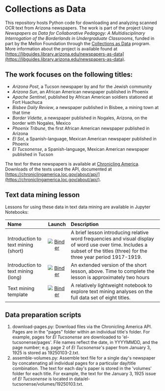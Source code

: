 # Collections as Data

This repository hosts Python code for downloading and analyzing scanned OCR text from Arizona newspapers. The work is part of the project _Using Newspapers as Data for Collaborative Pedagogy: A Multidisciplinary Interrogation of the Borderlands in Undergraduate Classrooms_, funded in part by the Mellon Foundation through the [Collections as Data](https://collectionsasdata.github.io/part2whole/) program. More information about the project is available found at [https://libguides.library.arizona.edu/newspapers-as-data](https://libguides.library.arizona.edu/newspapers-as-data).

## The work focuses on the following titles:
+ _Arizona Post_, a Tucson newspaper by and for the Jewish community
+ _Arizona Sun_, an African American newspaper published in Phoenix
+ _Apache Sentinel_, published by African American soldiers stationed at Fort Huachuca
+ _Bisbee Daily Review_, a newspaper published in Bisbee, a mining town at that time
+ _Border Vidette_, a newspaper published in Nogales, Arizona, on the border with Nogales, Mexico
+ _Phoenix Tribune_, the first African American newspaper published in Arizona
+ _El Sol_, a Spanish-language, Mexican American newspaper published in Phoenix
+ _El Tucsonense_, a Spanish-language, Mexican American newspaper published in Tucson

The text for these newspapers is available at [Chronicling America](https://chroniclingamerica.loc.gov/newspapers/). Downloads of the texts used the API, documented at [https://chroniclingamerica.loc.gov/about/api/](https://chroniclingamerica.loc.gov/about/api/).

## Text data mining lesson
Lessons for using these data in text data mining are available in Jupyter Notebooks:

| Name | Launch | Description |
|:-----|:------:|:------------|
| Introduction to text mining (short) | [![Binder](https://mybinder.org/badge_logo.svg)](https://mybinder.org/v2/gh/jcoliver/dig-coll-borderlands/master?filepath=Text-Mining-Short.ipynb) | A brief lesson introducing relative word frequencies and visual display of word use over time. Includes a subset of the titles (three) for the three year period 1917-1919. |
| Introduction to text mining (long)  | [![Binder](https://mybinder.org/badge_logo.svg)](https://mybinder.org/v2/gh/jcoliver/dig-coll-borderlands/master?filepath=Text-Mining-Long.ipynb) | An extended version of the short lesson, above. Time to complete the lesson is approximately two hours |
| Text mining template | [![Binder](https://mybinder.org/badge_logo.svg)](https://mybinder.org/v2/gh/jcoliver/dig-coll-borderlands/master?filepath=Text-Mining-Template.ipynb) | A relatively lightweight notebook to explore text mining analyses on the full data set of eight titles. |


## Data preparation scripts
1. download-pages.py: Download files via the Chronicling America API. Pages are in the "pages" folder within an individual title's folder. For example, pages for _El Tucsonense_ are downloaded to 'el-tucsonense/pages'. File names reflect the date, in YYYYMMDD, and the page number; e.g. page 2 of _El Tucsonense_'s paper from January 3, 1925 is stored as 19250103-2.txt.
2. assemble-volumes.py: Assemble text file for a single day's newspaper by concatenating all individual pages for a particular day/title combination. The text for each day's paper is stored in the 'volumes' folder for each title. For example, the text for the January 3, 1925 issue of _El Tucsonense_ is located in data/el-tucsonense/volumes/19250103.txt.
